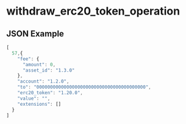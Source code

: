# withdraw_erc20_token_operation

## JSON Example

```javascript
[
  57,{
    "fee": {
      "amount": 0,
      "asset_id": "1.3.0"
    },
    "account": "1.2.0",
    "to": "0000000000000000000000000000000000000000",
    "erc20_token": "1.20.0",
    "value": "",
    "extensions": []
  }
]
```